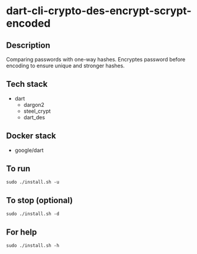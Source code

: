 # dart-cli-crypto-des-encrypt-scrypt-encoded

## Description
Comparing passwords with one-way hashes.
Encryptes password before encoding to ensure
unique and stronger hashes.

## Tech stack
- dart
  - dargon2
  - steel_crypt
  - dart_des

## Docker stack
- google/dart

## To run
`sudo ./install.sh -u`

## To stop (optional)
`sudo ./install.sh -d`

## For help
`sudo ./install.sh -h`
